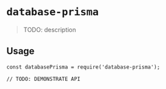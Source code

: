 # `database-prisma`

> TODO: description

## Usage

```
const databasePrisma = require('database-prisma');

// TODO: DEMONSTRATE API
```
